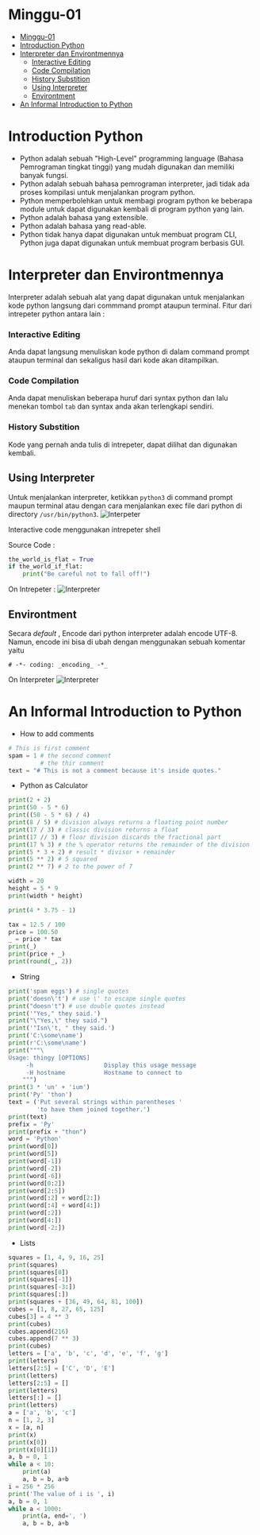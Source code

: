 # Minggu-01
- [Minggu-01](#minggu-01)
- [Introduction Python](#introduction-python)
- [Interpreter dan Environtmennya](#interpreter-dan-environtmennya)
    - [Interactive Editing](#interactive-editing)
    - [Code Compilation](#code-compilation)
    - [History Substition](#history-substition)
  - [Using Interpreter](#using-interpreter)
  - [Environtment](#environtment)
- [An Informal Introduction to Python](#an-informal-introduction-to-python)
# Introduction Python
* Python adalah sebuah "High-Level" programming language (Bahasa Pemrograman tingkat tinggi) yang mudah digunakan dan memiliki banyak fungsi. 
* Python adalah sebuah bahasa pemrograman interpreter, jadi tidak ada proses kompilasi untuk menjalankan program python. 
* Python memperbolehkan untuk membagi program python ke beberapa module untuk dapat digunakan kembali di program python yang lain.
* Python adalah bahasa yang extensible.
* Python adalah bahasa yang read-able.
* Python tidak hanya dapat digunakan untuk membuat program CLI, Python juga dapat digunakan untuk membuat program berbasis GUI.

# Interpreter dan Environtmennya
Interpreter adalah sebuah alat yang dapat digunakan untuk menjalankan kode python langsung dari commmand prompt ataupun terminal. Fitur dari intrepeter python antara lain :

### Interactive Editing
Anda dapat langsung menuliskan kode python di dalam command prompt ataupun terminal dan sekaligus hasil dari kode akan ditampilkan.
### Code Compilation
Anda dapat menuliskan beberapa huruf dari syntax python dan lalu menekan tombol ```tab``` dan syntax anda akan terlengkapi sendiri.
### History Substition
Kode yang pernah anda tulis di intrepeter, dapat dilihat dan digunakan kembali.

## Using Interpreter
Untuk menjalankan interpreter, ketikkan ```python3``` di command prompt maupun terminal atau dengan cara menjalankan exec file dari python di directory ```/usr/bin/python3```.
![Interpeter](https://i.ibb.co/8bbK1Yc/Screenshot-from-2021-02-09-09-58-56.png)

Interactive code menggunakan intrepeter shell

Source Code :
```python
the_world_is_flat = True
if the_world_if_flat:
    print("Be careful not to fall off!")
```

On Intrepeter :
![Interpreter](https://i.ibb.co/WD8NvrG/Screenshot-from-2021-02-09-10-07-47.png)

## Environtment
Secara _default_ , Encode dari python interpreter adalah encode UTF-8. Namun, encode ini bisa di ubah dengan menggunakan sebuah komentar yaitu 
```
# -*- coding: _encoding_ -*_
```

On Interpreter
![Interpreter](https://i.ibb.co/yNFCqG9/Screenshot-from-2021-02-09-10-20-00.png)

# An Informal Introduction to Python
- How to add comments
```python
# This is first comment
spam = 1 # the second comment
         # the thir comment
text = "# This is not a comment because it's inside quotes."
```
- Python as Calculator
```python
print(2 + 2)
print(50 - 5 * 6)
print((50 - 5 * 6) / 4)
print(8 / 5) # division always returns a floating point number
print(17 / 3) # classic division returns a float
print(17 // 3) # floar division discards the fractional part
print(17 % 3) # the % operator returns the remainder of the division
print(5 * 3 + 2) # result * divisor + remainder
print(5 ** 2) # 5 squared
print(2 ** 7) # 2 to the power of 7

width = 20
height = 5 * 9
print(width * height)

print(4 * 3.75 - 1)

tax = 12.5 / 100
price = 100.50
_ = price * tax
print(_)
print(price + _)
print(round(_, 2))
```
- String
```python
print('spam eggs') # single quotes
print('doesn\'t') # use \' to escape single quotes
print("doesn't") # use double quotes instead
print('"Yes," they said.')
print("\"Yes,\" they said.")
print('"Isn\'t, " they said.')
print('C:\some\name')
print(r'C:\some\name')
print("""\
Usage: thingy [OPTIONS]
     -h                    Display this usage message
     -H hostname           Hostname to connect to
    """)
print(3 * 'un' + 'ium')
print('Py' 'thon')
text = ('Put several strings within parentheses '
        'to have them joined together.')
print(text)
prefix = 'Py'
print(prefix + "thon")
word = 'Python'
print(word[0])
print(word[5])
print(word[-1])
print(word[-2])
print(word[-6])
print(word[0:2])
print(word[2:5])
print(word[:2] + word[2:])
print(word[:4] + word[4:])
print(word[:2])
print(word[4:])
print(word[-2:])
```
- Lists
```python
squares = [1, 4, 9, 16, 25]
print(squares)
print(squares[0])
print(squares[-1])
print(squares[-3:])
print(squares[:])
print(squares + [36, 49, 64, 81, 100])
cubes = [1, 8, 27, 65, 125]
cubes[3] = 4 ** 3
print(cubes)
cubes.append(216)
cubes.append(7 ** 3)
print(cubes)
letters = ['a', 'b', 'c', 'd', 'e', 'f', 'g']
print(letters)
letters[2:5] = ['C', 'D', 'E']
print(letters)
letters[2:5] = []
print(letters)
letters[:] = []
print(letters)
a = ['a', 'b', 'c']
n = [1, 2, 3]
x = [a, n]
print(x)
print(x[0])
print(x[0][1])
a, b = 0, 1
while a < 10:
    print(a)
    a, b = b, a+b
i = 256 * 256
print('The value of i is ', i)
a, b = 0, 1
while a < 1000:
    print(a, end=', ')
    a, b = b, a+b
```